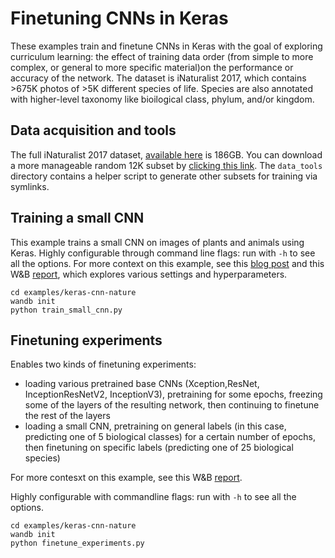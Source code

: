 # Finetuning CNNs in Keras

These examples train and finetune CNNs in Keras with the goal of exploring curriculum learning: the effect of training data order (from simple to more complex, or general to more specific material)on the performance or accuracy of the network. The dataset is iNaturalist 2017, which contains >675K photos of >5K different species of life. Species are also annotated with higher-level taxonomy like bioilogical class, phylum, and/or kingdom.

## Data acquisition and tools

The full iNaturalist 2017 dataset, [available here](https://github.com/visipedia/inat_comp/tree/master/2017) is 186GB. You can download a more manageable random 12K subset by [clicking this link](https://storage.googleapis.com/wandb_datasets/nature_12K.zip).
The ``data_tools`` directory contains a helper script to generate other subsets for training via symlinks.

## Training a small CNN

This example trains a small CNN on images of plants and animals using Keras. Highly configurable through command line flags: run with ``-h`` to see all the options. For more context on this example, see this [blog post](https://www.wandb.com/blog/better-paths-through-idea-space) and this W&B [report](https://app.wandb.ai/stacey/keras_finetune/reports?view=stacey%2FiNaturalist), which explores various settings and hyperparameters. 

```
cd examples/keras-cnn-nature
wandb init
python train_small_cnn.py
```

## Finetuning experiments
 
 Enables two kinds of finetuning experiments:
 * loading various pretrained base CNNs (Xception,ResNet, InceptionResNetV2, InceptionV3), pretraining for some epochs, freezing some of the layers of the resulting network, then continuing to finetune the rest of the layers 
 * loading a small CNN, pretraining on general labels (in this case, predicting one of 5 biological classes) for a certain number of epochs, then finetuning on specific labels (predicting one of 25 biological species)

For more contesxt on this example, see this W&B [report](https://app.wandb.ai/stacey/curr_learn/reports?view=stacey%2Fkeras_nature_explore).

 Highly configurable with commandline flags: run with ``-h`` to see all the options. 
```
cd examples/keras-cnn-nature
wandb init
python finetune_experiments.py
``` 
